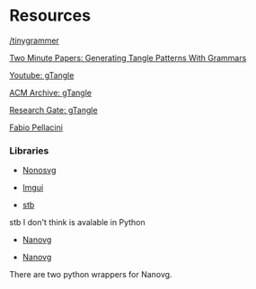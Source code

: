 # Resources

[/tinygrammer](https://github.com/schism-/tinygrammar)

[Two Minute Papers: Generating Tangle Patterns With Grammars](https://www.youtube.com/watch?v=nK3giIsNAHg)

[Youtube: gTangle](https://www.youtube.com/watch?v=kQ4eQuSdoPw)

[ACM Archive: gTangle](https://dl.acm.org/doi/10.1145/2980179.2982417)

[Research Gate: gTangle](https://www.researchgate.net/publication/309955409_gTangle_A_grammar_for_the_procedural_generation_of_tangle_patterns)

[Fabio Pellacini](http://pellacini.di.uniroma1.it/publications/gtangle16/gtangle16.html)


### Libraries

- [Nonosvg](https://github.com/ethanhs/pynanosvg)

- [Imgui](https://github.com/swistakm/pyimgui)


- [stb](https://github.com/nothings/stb) 

stb I don't think is avalable in Python

- [Nanovg](https://github.com/vaiorabbit/python-nanovg)

- [Nanovg](https://github.com/pupil-labs/pynanovg)

There are two python wrappers for Nanovg.
